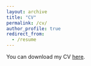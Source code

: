 ```yaml
---
layout: archive
title: "CV"
permalink: /cv/
author_profile: true
redirect_from:
  - /resume
---
```


You can download my CV [here](https://github.com/EliHei/EliHei.github.io/raw/master/eliheiCV.pdf).
